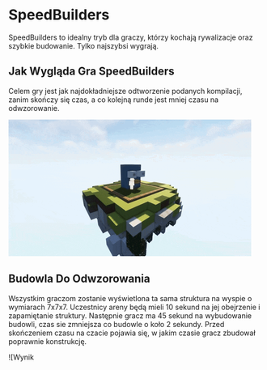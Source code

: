 # SpeedBuilders

SpeedBuilders to idealny tryb dla graczy, którzy kochają rywalizacje oraz szybkie budowanie. Tylko najszybsi wygrają.

## Jak Wygląda Gra SpeedBuilders

Celem gry jest jak najdokładniejsze odtworzenie podanych kompilacji, zanim skończy się czas, a co kolejną runde jest mniej czasu na odwzorowanie.

![Gra](/assets/speedbuilders/speed-budowla.gif)

## Budowla Do Odwzorowania

Wszystkim graczom zostanie wyświetlona ta sama struktura na wyspie o wymiarach 7x7x7. Uczestnicy areny będą mieli 10 sekund na jej obejrzenie i zapamiętanie struktury. Następnie gracz ma 45 sekund na wybudowanie budowli, czas sie zmniejsza co budowle o koło 2 sekundy. Przed skończeniem czasu na czacie pojawia się, w jakim czasie gracz zbudował poprawnie konstrukcję.

![Wynik